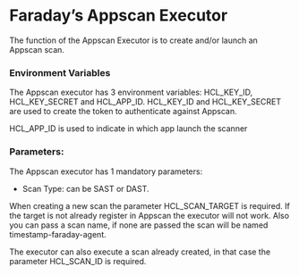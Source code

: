 # Faraday’s Appscan Executor 

The function of the Appscan Executor is to create and/or launch an Appscan scan.

### Environment Variables

The Appscan executor has 3 environment variables: HCL_KEY_ID, HCL_KEY_SECRET and HCL_APP_ID. 
HCL_KEY_ID and HCL_KEY_SECRET are used to create the token to authenticate against Appscan.

HCL_APP_ID is used to indicate in which app launch the scanner


### Parameters:
The Appscan executor has 1 mandatory parameters:
- Scan Type: can be SAST or DAST.

When creating a new scan the parameter HCL_SCAN_TARGET is required. If the target is not already register in Appscan the executor will not work. 
Also you can pass a scan name, if none are passed the scan will be named timestamp-faraday-agent.

The executor can also execute a scan already created, in that case the parameter HCL_SCAN_ID is required.


